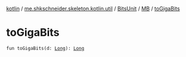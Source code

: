[kotlin](../../../index.md) / [me.shkschneider.skeleton.kotlin.util](../../index.md) / [BitsUnit](../index.md) / [MB](index.md) / [toGigaBits](./to-giga-bits.md)

# toGigaBits

`fun toGigaBits(d: `[`Long`](https://kotlinlang.org/api/latest/jvm/stdlib/kotlin/-long/index.html)`): `[`Long`](https://kotlinlang.org/api/latest/jvm/stdlib/kotlin/-long/index.html)